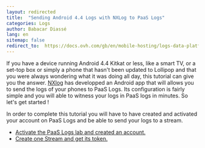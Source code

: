 ```yaml
---
layout: redirected
title:  "Sending Android 4.4 Logs with NXLog to PaaS Logs"
categories: Logs
author: Babacar Diassé
lang: en
sitemap: false
redirect_to:  https://docs.ovh.com/gb/en/mobile-hosting/logs-data-platform/android-nxlog/
---
```


If you have a device running Android 4.4 Kitkat or less, like a smart TV, or a set-top box or simply a phone that hasn't been updated to Lollipop and that you were always wondering what it was doing all day, this tutorial can give you the answer. [NXlog](https://nxlog.co) has developped an Android app that will allows you to send the logs of your phones to PaaS Logs. Its configuration is fairly simple and you will able to witness your logs in PaaS logs in minutes. So let's get started !


In order to complete this tutorial you will have to have created and activated your account on PaaS Logs and be able to send your logs to a stream.
 
  - [Activate the PaaS Logs lab and created an account.](/kb/en/logs/quick-start.html#account)
  - [Create one Stream and get its token.](/kb/en/logs/quick-start.html#streams)

